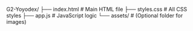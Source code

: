 G2-Yoyodex/
├── index.html          # Main HTML file
├── styles.css          # All CSS styles
├── app.js              # JavaScript logic
└── assets/             # (Optional folder for images)
